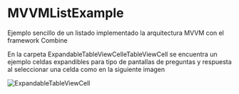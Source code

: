 # MVVMListExample
Ejemplo sencillo de un listado implementado la arquitectura MVVM con el framework Combine

En la carpeta ExpandableTableViewCelleTableViewCell se encuentra un ejemplo celdas expandibles para 
tipo de pantallas de preguntas y respuesta al seleccionar una celda como en la siguiente imagen 

![ExpandableTableViewCell](https://github.com/luis290613/MVVMListExample/assets/51675462/62a5f150-8263-43df-8485-c8ac3b75ad91)
